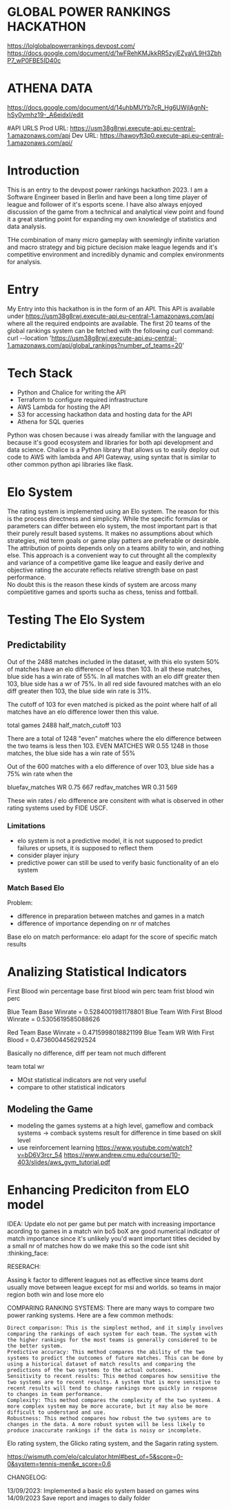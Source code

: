 # GLOBAL POWER RANKINGS HACKATHON
https://lolglobalpowerrankings.devpost.com/
https://docs.google.com/document/d/1wFRehKMJkkRR5zyjEZyaVL9H3ZbhP7_wP0FBE5ID40c

# ATHENA DATA
https://docs.google.com/document/d/14uhbMUYb7cR_Hg6UWjlAgnN-hSy0ymhz19-_A6eidxI/edit

#API URLS
Prod URL: https://usm38g8rwj.execute-api.eu-central-1.amazonaws.com/api
Dev URL: https://hawoyft3p0.execute-api.eu-central-1.amazonaws.com/api/

# Introduction

This is an entry to the devpost power rankings hackathon 2023. I am a Software Engineer based in Berlin and have been a long time player of league and follower of it's esports scene. I have also always enjoyed discussion of the game from a technical and analytical view point and found it a great starting point for expanding my own knowledge of statistics and data analysis.

THe combination of many micro gameplay with seemingly infinite variation and macro strategy and big picture decision make league legends and it's competitive environment and incredibly dynamic and complex environments for analysis.

# Entry

My Entry into this hackathon is in the form of an API. This API is available under 
https://usm38g8rwj.execute-api.eu-central-1.amazonaws.com/api where all the required endpoints are available. 
The first 20 teams of the global rankings system can be fetched with the following curl command:
curl --location 'https://usm38g8rwj.execute-api.eu-central-1.amazonaws.com/api/global_rankings?number_of_teams=20'

# Tech Stack
- Python and Chalice for writing the API
- Terraform to configure required infrastructure 
- AWS Lambda for hosting the API
- S3 for accessing hackathon data and hosting data for the API
- Athena for SQL queries

Python was chosen because i was already familiar with the language and because it's good ecosystem and libraries for both api development and data science.
Chalice is a Python library that allows us to easily deploy out code to AWS with lambda and API Gateway, using syntax that is similar to other common python api libraries like flask.


# Elo System

The rating system is implemented using an Elo system. The reason for this is the process directness and simplicity. While the specific formulas or parameters can differ between elo system, the most important part is that their purely result based systems. It makes no assumptions about which strategies, mid term goals or game play patters are preferable or desirable.  
The attribution of points depends only on a teams ability to win, and nothing else. This approach is a convenient way to cut throught all the complexity and variance of a competitive game like league and easily derive and objective rating the accurate reflects relative strength base on past performance.  
No doubt this is the reason these kinds of system are arcoss many compüetitive games and sports sucha as chess, teniss and fottball.
# Testing The Elo System

## Predictability

Out of the 2488 matches included in the dataset, with this elo system 50% of matches have an elo difference of less then 103. In all these matches, blue side has a win rate of 55%. 
In all matches with an elo diff greater then 103, blue side has a wr of 75%.
In all red side favoured matches with an elo diff greater then 103, the blue side win rate is 31%.

The cutoff of 103 for even matched is picked as the point where half of all matches have an elo difference lower then this value.

total games 2488
half_match_cutoff 103

There are a total of 1248 "even" matches where the elo difference between the two teams is less then 103. 
EVEN MATCHES WR 0.55 1248
in those matches, the blue side has a win rate of 55%

Out of the 600 matches with a elo difference of over 103, blue side has a 75% win rate when the 


bluefav_matches WR 0.75 667
redfav_matches WR 0.31 569


These win rates / elo difference are consitent with what is observed in other rating systems used by FIDE USCF.

### Limitations

- elo system is not a predictive model, it is not supposed to predict failures or upsets, it is supposed to reflect them
-  consider player injury
- predictive power can still be used to verify basic functionality of an elo system

### Match Based Elo
Problem:
- difference in preparation between matches and games in a match
- difference of importance depending on  nr of matches

Base elo on match performance:
elo adapt for the score of specific match results


# Analizing Statistical Indicators
First Blood win percentage
base first blood win perc
team frist blood win perc

Blue Team Base Winrate = 0.5284001981178801
Blue Team With First Blood Winrate = 0.5305619585088626 

Red Team Base Winrate = 0.4715998018821199
Blue Team WR With First Blood = 0.4736004456292524

Basically no difference,
diff per team not much different


team total wr
- MOst statistical indicators are not very useful 
- compare to other statistical indicators

## Modeling the Game
- modeling the games systems at a high level,
  gameflow and comback systems -> comback systems result for difference in time based on
  skill level
- use reinforcement learning
    https://www.youtube.com/watch?v=bD6V3rcr_54
    https://www.andrew.cmu.edu/course/10-403/slides/aws_gym_tutorial.pdf


# Enhancing Prediciton from ELO model


IDEA: Update elo not per game but per match with increasing importance acording to games in a match
win bo5 
boX are good numerical indicator of match importance since it's unlikely you'd want important titles decided by a small nr of matches
how do we make this so the code isnt shit :thinking_face:


RESERACH:

Assing k factor to different leagues not as effective since teams dont usually move between league except for msi and worlds. so teams in major region both win and lose more elo

COMPARING RANKING SYSTEMS:
There are many ways to compare two power ranking systems. Here are a few common methods:

    Direct comparison: This is the simplest method, and it simply involves comparing the rankings of each system for each team. The system with the higher rankings for the most teams is generally considered to be the better system.
    Predictive accuracy: This method compares the ability of the two systems to predict the outcomes of future matches. This can be done by using a historical dataset of match results and comparing the predictions of the two systems to the actual outcomes.
    Sensitivity to recent results: This method compares how sensitive the two systems are to recent results. A system that is more sensitive to recent results will tend to change rankings more quickly in response to changes in team performance.
    Complexity: This method compares the complexity of the two systems. A more complex system may be more accurate, but it may also be more difficult to understand and use.
    Robustness: This method compares how robust the two systems are to changes in the data. A more robust system will be less likely to produce inaccurate rankings if the data is noisy or incomplete.


Elo rating system, the Glicko rating system, and the Sagarin rating system.

https://wismuth.com/elo/calculator.html#best_of=5&score=0-0&system=tennis-men&e_score=0.6


CHANGELOG:

13/09/2023:
Implemented a basic elo system  based on games wins
14/09/2023
Save report and images to daily folder